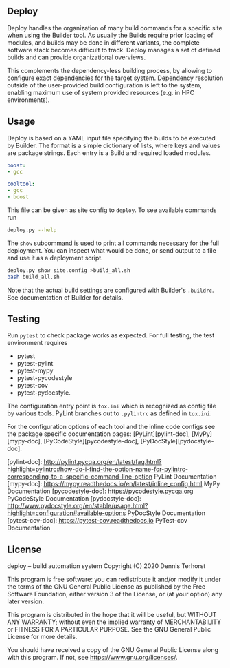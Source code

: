 

Deploy
------

Deploy handles the organization of many build commands for a specific site when
using the Builder tool. As usually the Builds require prior loading of modules,
and builds may be done in different variants, the complete software stack
becomes difficult to track. Deploy manages a set of defined builds and can
provide organizational overviews.

This complements the dependency-less building process, by allowing to configure
exact dependencies for the target system. Dependency resolution outside of the
user-provided build configuration is left to the system, enabling maximum use
of system provided resources (e.g. in HPC environments).


Usage
-----

Deploy is based on a YAML input file specifying the builds to be executed by
Builder. The format is a simple dictionary of lists, where keys and values are
package strings. Each entry is a Build and required loaded modules.

```yaml
boost:
- gcc

cooltool:
- gcc
- boost
```

This file can be given as site config to `deploy`. To see available commands
run

```bash
deploy.py --help
```

The `show` subcommand is used to print all commands necessary for the full
deployment. You can inspect what would be done, or send output to a file and
use it as a deployment script.

```bash
deploy.py show site.config >build_all.sh
bash build_all.sh
```

Note that the actual build settings are configured with Builder's `.buildrc`.
See documentation of Builder for details.


Testing
-------

Run `pytest` to check package works as expected. For full testing, the test
environment requires

- pytest
- pytest-pylint
- pytest-mypy
- pytest-pycodestyle
- pytest-cov
- pytest-pydocstyle.

The configuration entry point is `tox.ini` which is recognized as config file
by various tools. PyLint branches out to `.pylintrc` as defined in `tox.ini`.

For the configuration options of each tool and the inline code configs see the
package specific documentation pages: [PyLint][pylint-doc], [MyPy][mypy-doc],
[PyCodeStyle][pycodestyle-doc], [PyDocStyle][pydocstyle-doc].

[pylint-doc]: http://pylint.pycqa.org/en/latest/faq.html?highlight=pylintrc#how-do-i-find-the-option-name-for-pylintrc-corresponding-to-a-specific-command-line-option PyLint Documentation
[mypy-doc]: https://mypy.readthedocs.io/en/latest/inline_config.html MyPy Documentation
[pycodestyle-doc]: https://pycodestyle.pycqa.org PyCodeStyle Documentation
[pydocstyle-doc]: http://www.pydocstyle.org/en/stable/usage.html?highlight=configuration#available-options PyDocStyle Documentation
[pytest-cov-doc]: https://pytest-cov.readthedocs.io PyTest-cov Documentation


License
-------

   deploy – build automation system
   Copyright (C) 2020  Dennis Terhorst

   This program is free software: you can redistribute it and/or modify
   it under the terms of the GNU General Public License as published by
   the Free Software Foundation, either version 3 of the License, or
   (at your option) any later version.

   This program is distributed in the hope that it will be useful,
   but WITHOUT ANY WARRANTY; without even the implied warranty of
   MERCHANTABILITY or FITNESS FOR A PARTICULAR PURPOSE.  See the
   GNU General Public License for more details.

   You should have received a copy of the GNU General Public License
   along with this program.  If not, see <https://www.gnu.org/licenses/>.

